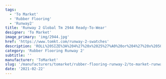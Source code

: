 ```yaml
---
tags:
  - 'To Market'
  - 'Rubber Flooring'
  - 'Runway2'
title: 'Runway 2 Global Tm 2944 Ready-To-Wear'
designer: 'To Market'
image_primary: 'img/2944.jpg'
href: 'https://www.tomkt.com/runway-2-swatches'
description: 'ROLL%20SIZE%3A%204%27%20x%2025%27%A0%20or%204%27%20x%2050%27'
category: 'Rubber Flooring Runway 2'
subtitle: ''
manufacturer: 'ToMarket'
slug: '/manufacturers/tomarket/rubber-flooring-runway-2/to-market-runway-2-global-tm-2944-ready-to-wear'
date: '2021-02-22'
---
```


